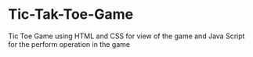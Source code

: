 # Tic-Tak-Toe-Game
Tic Toe Game using HTML and CSS for view of the game and Java Script for the perform operation in the game


